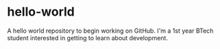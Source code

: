 # hello-world
A hello world repository to begin working on GitHub.
I'm a 1st year BTech student interested in getting to learn about development. 
